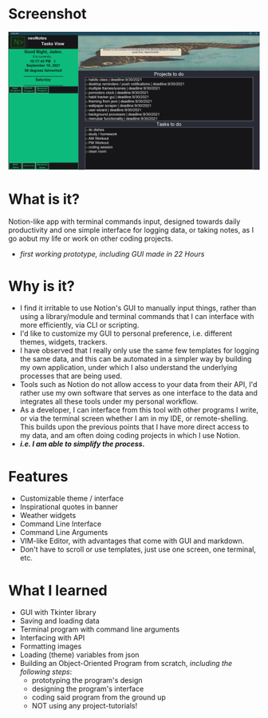 # Screenshot
<img src="https://github.com/jadenhensley/notionclone/blob/main/media/screenshot.png">

# What is it?
Notion-like app with terminal commands input, designed towards daily productivity and one simple interface for logging data, or taking notes, as I go aobut my life or work on other coding projects.

* *first working prototype, including GUI made in 22 Hours*

# Why is it?
* I find it irritable to use Notion's GUI to manually input things, rather than using a library/module and terminal commands that I can interface with more efficiently, via CLI or scripting. 
* I'd like to customize my GUI to personal preference, i.e. different themes, widgets, trackers.
* I have observed that I really only use the same few templates for logging the same data, and this can be automated in a simpler way by building my own application, under which I also understand the underlying processes that are being used.
* Tools such as Notion do not allow access to your data from their API, I'd rather use my own software that serves as one interface to the data and integrates all these tools under my personal workflow.
* As a developer, I can interface from this tool with other programs I write, or via the terminal screen whether I am in my IDE, or remote-shelling. This builds upon the previous points that I have more direct access to my data, and am often doing coding projects in which I use Notion.
* ***i.e. I am able to simplify the process.***

# Features
* Customizable theme / interface
* Inspirational quotes in banner
* Weather widgets
* Command Line Interface
* Command Line Arguments
* VIM-like Editor, with advantages that come with GUI and markdown.
* Don't have to scroll or use templates, just use one screen, one terminal, etc.


# What I learned

* GUI with Tkinter library
* Saving and loading data
* Terminal program with command line arguments
* Interfacing with API
* Formatting images
* Loading (theme) variables from json
* Building an Object-Oriented Program from scratch, *including the following steps*:
  *  prototyping the program's design
  *  designing the program's interface
  *  coding said program from the ground up
  *  NOT using any project-tutorials!